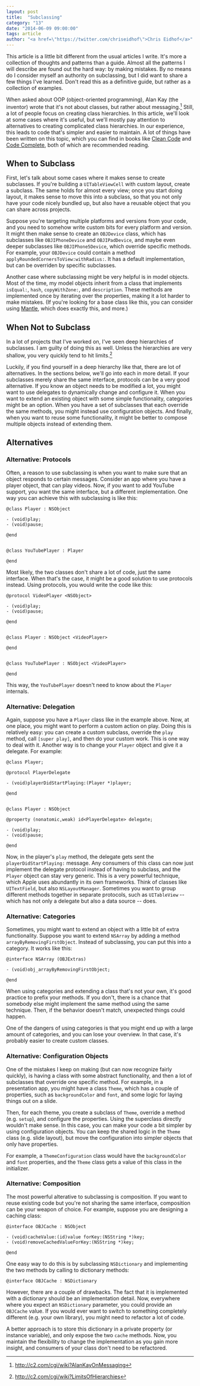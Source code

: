 ```yaml
---
layout: post
title:  "Subclassing"
category: "13"
date: "2014-06-09 09:00:00"
tags: article
author: "<a href=\"https://twitter.com/chriseidhof\">Chris Eidhof</a>"
---
```


This article is a little bit different from the usual articles I write. It's more a collection of thoughts and patterns than a guide. Almost all the patterns I will describe are found out the hard way: by making mistakes. By no means do I consider myself an authority on subclassing, but I did want to share a few things I've learned. Don't read this as a definitive guide, but rather as a collection of examples.

When asked about OOP (object-oriented programming), Alan Kay (the inventor) wrote that it's not about classes, but rather about messaging.[^1] Still, a lot of people focus on creating class hierarchies. In this article, we'll look at some cases where it's useful, but we'll mostly pay attention to alternatives to creating complicated class hierarchies. In our experience, this leads to code that's simpler and easier to maintain. A lot of things have been written on this topic, which you can find in books like [Clean Code](http://www.amazon.com/Clean-Code-Handbook-Software-Craftsmanship/dp/0132350882) and [Code Complete](http://www.amazon.com/Code-Complete-Practical-Handbook-Construction/dp/0735619670), both of which are recommended reading.

[^1]: http://c2.com/cgi/wiki?AlanKayOnMessaging


## When to Subclass

First, let's talk about some cases where it makes sense to create subclasses. If you're building a `UITableViewCell` with custom layout, create a subclass. The same holds for almost every view; once you start doing layout, it makes sense to move this into a subclass, so that you not only have your code nicely bundled up, but also have a reusable object that you can share across projects.

Suppose you're targeting multiple platforms and versions from your code, and you need to somehow write custom bits for every platform and version. It might then make sense to create an `OBJDevice` class, which has subclasses like `OBJIPhoneDevice` and `OBJIPadDevice`, and maybe even deeper subclasses like `OBJIPhone5Device`, which override specific methods. For example, your `OBJDevice` could contain a method `applyRoundedCornersToView:withRadius:`. It has a default implementation, but can be overriden by specific subclasses.

Another case where subclassing might be very helpful is in model objects. Most of the time, my model objects inherit from a class that implements `isEqual:`, `hash`, `copyWithZone:`, and `description`. These methods are implemented once by iterating over the properties, making it a lot harder to make mistakes. (If you're looking for a base class like this, you can consider using [Mantle](https://github.com/mantle/mantle), which does exactly this, and more.)

## When Not to Subclass

In a lot of projects that I've worked on, I've seen deep hierarchies of subclasses. I am guilty of doing this as well. Unless the hierarchies are very shallow, you very quickly tend to hit limits.[^2] 

Luckily, if you find yourself in a deep hierarchy like that, there are lot of alternatives. In the sections below, we'll go into each in more detail. If your subclasses merely share the same interface, protocols can be a very good alternative. If you know an object needs to be modified a lot, you might want to use delegates to dynamically change and configure it. When you want to extend an existing object with some simple functionality, categories might be an option. When you have a set of subclasses that each override the same methods, you might instead use configuration objects. And finally, when you want to reuse some functionality, it might be better to compose multiple objects instead of extending them.

[^2]: http://c2.com/cgi/wiki?LimitsOfHierarchies

## Alternatives

### Alternative: Protocols

Often, a reason to use subclassing is when you want to make sure that an object responds to certain messages. Consider an app where you have a player object, that can play videos. Now, if you want to add YouTube support, you want the same interface, but a different implementation. One way you can achieve this with subclassing is like this:

    @class Player : NSObject

    - (void)play;
    - (void)pause;

    @end


    @class YouTubePlayer : Player

    @end


Most likely, the two classes don't share a lot of code, just the same interface. When that's the case, it might be a good solution to use protocols instead. Using protocols, you would write the code like this:

    @protocol VideoPlayer <NSObject>

    - (void)play;
    - (void)pause;

    @end


    @class Player : NSObject <VideoPlayer>

    @end


    @class YouTubePlayer : NSObject <VideoPlayer>

    @end

This way, the `YouTubePlayer` doesn't need to know about the `Player` internals.


### Alternative: Delegation

Again, suppose you have a `Player` class like in the example above. Now, at one place, you might want to perform a custom action on play. Doing this is relatively easy: you can create a custom subclass, override the `play` method, call `[super play]`, and then do your custom work. This is one way to deal with it. Another way is to change your `Player` object and give it a delegate. For example:

    @class Player;

    @protocol PlayerDelegate

    - (void)playerDidStartPlaying:(Player *)player;

    @end


    @class Player : NSObject

    @property (nonatomic,weak) id<PlayerDelegate> delegate;

    - (void)play;
    - (void)pause;

    @end

Now, in the player's `play` method, the delegate gets sent the `playerDidStartPlaying:` message. Any consumers of this class can now just implement the delegate protocol instead of having to subclass, and the `Player` object can stay very generic. This is a very powerful technique, which Apple uses abundantly in its own frameworks. Think of classes like `UITextField`, but also `NSLayoutManager`. Sometimes you want to group different methods together in separate protocols, such as `UITableView` -- which has not only a delegate but also a data source -- does.


### Alternative: Categories

Sometimes, you might want to extend an object with a little bit of extra functionality. Suppose you want to extend `NSArray` by adding a method `arrayByRemovingFirstObject`. Instead of subclassing, you can put this into a category. It works like this:

    @interface NSArray (OBJExtras)

    - (void)obj_arrayByRemovingFirstObject;

    @end

When using categories and extending a class that's not your own, it's good practice to prefix your methods. If you don't, there is a chance that somebody else might implement the same method using the same technique. Then, if the behavior doesn't match, unexpected things could happen.

One of the dangers of using categories is that you might end up with a large amount of categories, and you can lose your overview. In that case, it's probably easier to create custom classes.


### Alternative: Configuration Objects

One of the mistakes I keep on making (but can now recognize fairly quickly), is having a class with some abstract functionality, and then a lot of subclasses that override one specific method. For example, in a presentation app, you might have a class `Theme`, which has a couple of properties, such as `backgroundColor` and `font`, and some logic for laying things out on a slide.

Then, for each theme, you create a subclass of `Theme`, override a method (e.g. `setup`), and configure the properties. Using the superclass directly wouldn't make sense. In this case, you can make your code a bit simpler by using configuration objects. You can keep the shared logic in the `Theme` class (e.g. slide layout), but move the configuration into simpler objects that only have properties.

For example, a `ThemeConfiguration` class would have the `backgroundColor` and `font` properties, and the `Theme` class gets a value of this class in the initializer.


### Alternative: Composition

The most powerful alterative to subclassing is composition. If you want to reuse existing code but you're not sharing the same interface, composition can be your weapon of choice. For example, suppose you are designing a caching class:

    @interface OBJCache : NSObject

    - (void)cacheValue:(id)value forKey:(NSString *)key;
    - (void)removeCachedValueForKey:(NSString *)key;

    @end

One easy way to do this is by subclassing `NSDictionary` and implementing the two methods by calling to dictionary methods: 

    @interface OBJCache : NSDictionary

However, there are a couple of drawbacks. The fact that it is implemented with a dictionary should be an implementation detail. Now, everywhere where you expect an `NSDictionary` parameter, you could provide an `OBJCache` value. If you would ever want to switch to something completely different (e.g. your own library), you might need to refactor a lot of code.

A better approach is to store this dictionary in a private property (or instance variable), and only expose the two `cache` methods. Now, you maintain the flexibility to change the implementation as you gain more insight, and consumers of your class don't need to be refactored.

